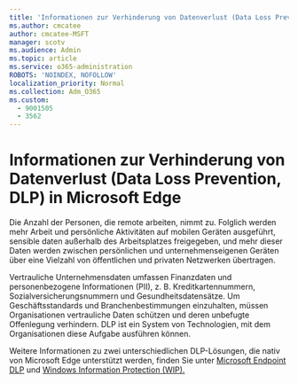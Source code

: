 ```yaml
---
title: 'Informationen zur Verhinderung von Datenverlust (Data Loss Prevention, DLP) in Microsoft Edge'
ms.author: cmcatee
author: cmcatee-MSFT
manager: scotv
ms.audience: Admin
ms.topic: article
ms.service: o365-administration
ROBOTS: 'NOINDEX, NOFOLLOW'
localization_priority: Normal
ms.collection: Adm_O365
ms.custom:
  - 9001505
  - 3562
---
```


# <a name="learn-about-data-loss-prevention-dlp-in-microsoft-edge"></a>Informationen zur Verhinderung von Datenverlust (Data Loss Prevention, DLP) in Microsoft Edge

Die Anzahl der Personen, die remote arbeiten, nimmt zu. Folglich werden mehr Arbeit und persönliche Aktivitäten auf mobilen Geräten ausgeführt, sensible daten außerhalb des Arbeitsplatzes freigegeben, und mehr dieser Daten werden zwischen persönlichen und unternehmenseigenen Geräten über eine Vielzahl von öffentlichen und privaten Netzwerken übertragen.

Vertrauliche Unternehmensdaten umfassen Finanzdaten und personenbezogene Informationen (PII), z. B. Kreditkartennummern, Sozialversicherungsnummern und Gesundheitsdatensätze. Um Geschäftsstandards und Branchenbestimmungen einzuhalten, müssen Organisationen vertrauliche Daten schützen und deren unbefugte Offenlegung verhindern. DLP ist ein System von Technologien, mit dem Organisationen diese Aufgabe ausführen können.

Weitere Informationen zu zwei unterschiedlichen DLP-Lösungen, die nativ von Microsoft Edge unterstützt werden, finden Sie unter [Microsoft Endpoint DLP](https://go.microsoft.com/fwlink/?linkid=2151765) und [Windows Information Protection (WIP).](https://go.microsoft.com/fwlink/?linkid=2151766)